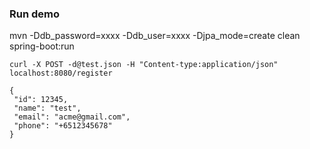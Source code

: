 ### Run demo

mvn -Ddb_password=xxxx -Ddb_user=xxxx -Djpa_mode=create clean spring-boot:run

`curl -X POST -d@test.json -H "Content-type:application/json" localhost:8080/register`

```
{
 "id": 12345,
 "name": "test",
 "email": "acme@gmail.com",
 "phone": "+6512345678"
}


```
